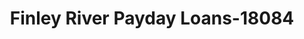 ---
f_zip-code: 65721
f_state-code: MO
title: Finley River Payday Loans-18084
f_phone: 417-582-0060
f_city-only: Ozark
f_address: 500 N 3rd Street Ozark
f_location-unique-id: '18084'
slug: finley-river-payday-loans-18084
updated-on: '2024-05-30T13:46:58.046Z'
created-on: '2024-05-30T13:36:59.803Z'
published-on: '2024-05-30T13:54:32.469Z'
f_city-state: cms/city/ozark-mo.md
f_company: cms/company/finley-river-payday-loans.md
f_state: cms/state/missouri.md
layout: '[payday-loan].html'
tags: payday-loan
---